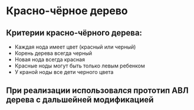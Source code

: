 # Красно-чёрное дерево
## Критерии красно-чёрного дерева:
* Каждая нода имеет цвет (красный или черный)
* Корень дерева всегда черный
* Новая нода всегда красная
* Красные ноды могут быть только левым ребенком
* У краной ноды все дети черного цвета
## При реализации использовался прототип АВЛ дерева с дальшейней модификацией
